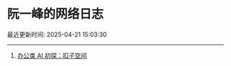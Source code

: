 # 阮一峰的网络日志

最近更新时间: 2025-04-21 15:03:30

--- 
1. [办公类 AI 初探：扣子空间](http://www.ruanyifeng.com/blog/2025/04/coze-space.html) 
